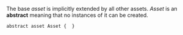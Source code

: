 The base *asset* is implicitly extended by all other assets. *Asset* is an **abstract** meaning that no instances of it can be created.

```
abstract asset Asset {  }
```
